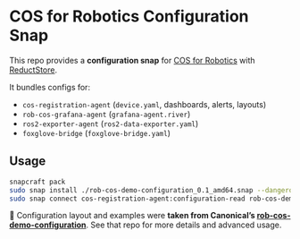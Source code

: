 # COS for Robotics Configuration Snap

This repo provides a **configuration snap** for [COS for Robotics](https://ubuntu.com/robotics/cos) with [ReductStore](https://www.reduct.store/).

It bundles configs for:

* `cos-registration-agent` (`device.yaml`, dashboards, alerts, layouts)
* `rob-cos-grafana-agent` (`grafana-agent.river`)
* `ros2-exporter-agent` (`ros2-data-exporter.yaml`)
* `foxglove-bridge` (`foxglove-bridge.yaml`)

## Usage

```bash
snapcraft pack
sudo snap install ./rob-cos-demo-configuration_0.1_amd64.snap --dangerous
sudo snap connect cos-registration-agent:configuration-read rob-cos-demo-configuration:configuration-read
```

📝 Configuration layout and examples were **taken from Canonical’s [rob-cos-demo-configuration](https://github.com/canonical/rob-cos-demo-configuration)**.
See that repo for more details and advanced usage.
